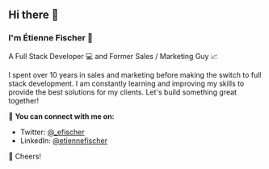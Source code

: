 ## Hi there 👋
### I'm Étienne Fischer 🤖
A Full Stack Developer 💻 and Former Sales / Marketing Guy 📈

I spent over 10 years in sales and marketing before making the switch to full stack development. 
I am constantly learning and improving my skills to provide the best solutions for my clients. 
Let's build something great together!

🚀 **You can connect with me on:**
   - Twitter: [@_efischer](https://twitter.com/_efischer)
   - LinkedIn: [@etiennefischer](https://www.linkedin.com/in/etiennefischer/)

🥂 Cheers!
